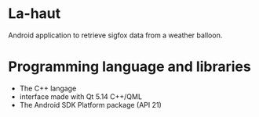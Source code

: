 # La-haut

Android application to retrieve sigfox data from a weather balloon.

# Programming language and libraries
- The C++ langage
- interface made with Qt 5.14 C++/QML
- The Android SDK Platform package (API 21)
